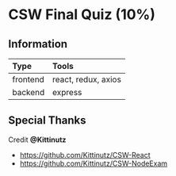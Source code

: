# CSW Final Quiz (10%)

## Information

| Type     | Tools               |
| :------- | :------------------ |
| frontend | react, redux, axios |
| backend  | express             |

## Special Thanks

Credit **@Kittinutz**

* <https://github.com/Kittinutz/CSW-React>
* <https://github.com/Kittinutz/CSW-NodeExam>
